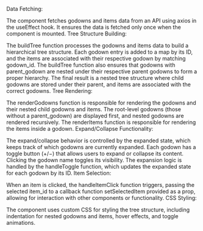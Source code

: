 Data Fetching:

The component fetches godowns and items data from an API using axios in the useEffect hook.
It ensures the data is fetched only once when the component is mounted.
Tree Structure Building:

The buildTree function processes the godowns and items data to build a hierarchical tree structure.
Each godown entry is added to a map by its ID, and the items are associated with their respective godown by matching godown_id.
The buildTree function also ensures that godowns with parent_godown are nested under their respective parent godowns to form a proper hierarchy.
The final result is a nested tree structure where child godowns are stored under their parent, and items are associated with the correct godowns.
Tree Rendering:

The renderGodowns function is responsible for rendering the godowns and their nested child godowns and items.
The root-level godowns (those without a parent_godown) are displayed first, and nested godowns are rendered recursively.
The renderItems function is responsible for rendering the items inside a godown.
Expand/Collapse Functionality:

The expand/collapse behavior is controlled by the expanded state, which keeps track of which godowns are currently expanded.
Each godown has a toggle button (+/−) that allows users to expand or collapse its content. Clicking the godown name toggles its visibility.
The expansion logic is handled by the handleToggle function, which updates the expanded state for each godown by its ID.
Item Selection:

When an item is clicked, the handleItemClick function triggers, passing the selected item_id to a callback function setSelectedItem provided as a prop, allowing for interaction with other components or functionality.
CSS Styling:

The component uses custom CSS for styling the tree structure, including indentation for nested godowns and items, hover effects, and toggle animations.
